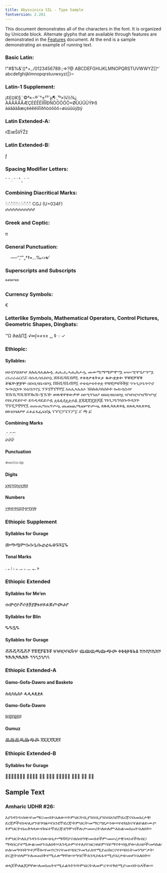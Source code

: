 ```yaml
---
title: Abyssinica SIL - Type Sample
fontversion: 2.201
---
```


This document demonstrates all of the characters in the font. It is organized by Unicode block. Alternate glyphs that are available through features are demonstrated in the [Features](features.md) document. At the end is a sample demonstrating an example of running text.

### Basic Latin:

<span class='abyssinica-R normal'>!"#$%&'()*+,./0123456789:;=>?@ ABCDEFGHIJKLMNOPQRSTUVWWYZ[\]^` abcdefghijklmnopqrstuvwxyz{|}~</span>
	

### Latin-1 Supplement:

<span class='abyssinica-R normal'> ¡¢£¤¥¦§¨©ª«¬­®¯°±²³´µ¶·¸¹º»¼½¾¿ ÀÁÂÃÄÅÆÇÈÉÊËÌÍÎÏÐÑÒÓÔÕÖ×ØÙÚÛÜÝÞß àáâãäåæçèéêëìíîïðñòóôõö÷øùúûüýþÿ</span>

### Latin Extended-A:

<span class='abyssinica-R normal'>ıŒœŠšŸŽž</span>

### Latin Extended-B:

<span class='abyssinica-R normal'>ƒ</span>

### Spacing Modifier Letters:

<span class='abyssinica-R normal'>ˆ ˇ ː ˘ ˙ ˚ ˛ ˜ ˝</span>

### Combining Diacritical Marks:

<span class='abyssinica-R normal'>◌̀◌́◌̂◌̃◌̄◌̇◌̈◌̋◌̌◌̏ CGJ (U+034F)</br>
ሆ̀ሆ́ሆ̂ሆ̃ሆ̄ሆ̇ሆ̈ሆ̋ሆ̌ሆ̏</span>


### Greek and Coptic:

<span class='abyssinica-R normal'> π </span>

### General Punctuation:

<span class='abyssinica-R normal'>    –—‘’‚“”„†‡•…‰‹›※⁄⁠</span>

### Superscripts and Subscripts
<span class='abyssinica-R normal'>⁰⁴⁵⁶⁷⁸⁹</span>


### Currency Symbols:

<span class='abyssinica-R normal'> €</span>

### Letterlike Symbols, Mathematical Operators, Control Pictures, Geometric Shapes, Dingbats: 

<span class='abyssinica-R normal'>™Ω ∂∅∆∏∑∙√∞∫≈≠≤≥ ␣ ◊ ◌ ✓</span>

### Ethiopic:

#### Syllables:

<span class='abyssinica-R normal'>ሀሁሂሃሄህሆሇ ለሉሊላሌልሎሏ ሐሑሒሓሔሕሖሗ መሙሚማሜምሞሟ ሠሡሢሣሤሥሦሧ ረሩሪራሬርሮሯ ሰሱሲሳሴስሶሷ ሸሹሺሻሼሽሾሿ ቀቁቂቃቄቅቆቇ ቈቊቋቌቍ ቐቑቒቓቔቕ ቖቘቚቛቜቝ በቡቢባቤብቦቧ ቨቩቪቫቬቭቮቯ ተቱቲታቴትቶቷ ቸቹቺቻቼችቾቿ ኀኁኂኃኄኅኆኇ ኈኊኋኌኍ ነኑኒናኔንኖኗ ኘኙኚኛኜኝኞኟ አኡኢኣኤእኦ ኧከኩኪካኬክኮኯ ኰኲኳኴኵ ኸኹኺኻኼኽኾዀዂዃዄዅ ወዉዊዋዌውዎዏ ዐዑዒዓዔዕዖ ዘዙዚዛዜዝዞዟ ዠዡዢዣዤዥዦዧ የዩዪያዬይዮዯ ደዱዲዳዴድዶዷ ዸዹዺዻዼዽዾዿ ጀጁጂጃጄጅጆጇ ገጉጊጋጌግጎጏጐጒጓጔጕ ጘጙጚጛጜጝጞጟ ጠጡጢጣጤጥጦጧ ጨጩጪጫጬጭጮጯ ጰጱጲጳጴጵጶጷ ጸጹጺጻጼጽጾጿ ፀፁፂፃፄፅፆፇ ፈፉፊፋፌፍፎፏ ፐፑፒፓፔፕፖፗ ፘ ፙ ፚ</span>

#### Combining Marks
<span class='abyssinica-R normal'>◌፞◌፟◌፝</br>
ሆ፞ሆ፟ሆ፝</span>

#### Punctuation
<span class='abyssinica-R normal'>፠፡።፣፤፥፦፧፨</span>

#### Digits
<span class='abyssinica-R normal'>፩፪፫፬፭፮፯፰፱</span>

#### Numbers
<span class='abyssinica-R normal'>፲፳፴፵፶፷፸፹፺፻፼</span>

### Ethiopic Supplement

#### Syllables for Gurage
<span class='abyssinica-R normal'>ᎀᎁᎂᎃᎄᎅᎆᎇᎈᎉᎊᎋᎌᎍᎎᎏ</span>

#### Tonal Marks
<span class='abyssinica-R normal'>᎐ ᎑ ᎒ ᎓ ᎔ ᎕ ᎖ ᎗ ᎘ ᎙</span>


### Ethiopic Extended

#### Syllables for Me’en
<span class='abyssinica-R normal'>ⶀⶁⶂⶃⶄⶅⶆⶇⶈⶉⶊⶋⶌⶍⶎⶏⶐⶑⶒ</span>

#### Syllables for Blin
<span class='abyssinica-R normal'>ⶓⶔⶕⶖ</span>

#### Syllables for Gurage
<span class='abyssinica-R normal'>ⶠⶡⶢⶣⶤⶥⶦ ⶨⶩⶪⶫⶬⶭⶮ ⶰⶱⶲⶳⶴⶵⶶ ⶸⶹⶺⶻⶼⶽⶾ ⷀⷁⷂⷃⷄⷅⷆ ⷈⷉⷊⷋⷌⷍⷎ ⷐⷑⷒⷓⷔⷕⷖ ⷘⷙⷚⷛⷜⷝⷞ</span>

### Ethiopic Extended-A

#### Gamo-Gofa-Dawro and Basketo
<span class='abyssinica-R normal'>ꬁꬂꬃꬄꬅꬆ ꬉꬊꬋꬌꬍꬎ</span>

#### Gamo-Gofa-Dawro
<span class='abyssinica-R normal'>ꬑꬒꬓꬔꬕꬖ </span>

#### Gumuz
<span class='abyssinica-R normal'>ꬠꬡꬢꬣꬤꬥꬦ ꬨꬩꬪꬫꬬꬭꬮ</span>

### Ethiopic Extended-B

#### Syllables for Gurage
<span class='abyssinica-R normal'>𞟠𞟡𞟢𞟣𞟤𞟥𞟦 𞟨𞟩𞟪𞟫 𞟭𞟮 𞟰𞟱𞟲 𞟳𞟴𞟵𞟶𞟷 𞟸𞟹𞟺 𞟻𞟼 𞟽𞟾</span>


## Sample Text

### Amharic UDHR #26:

<span class='abyssinica-R normal'>እያንዳንዱ፡ሰው፡የመማር፡መብት፡አለው።፡ትምህርት፡ቢያንስ፡ቢያንስ፡በአንደኛ፡ደረጃና፡በመሰረታዊ፡ደረጃዎች፡በነጻ፡ሊሆን፡ይገባል።፡የአንደኛ፡ደረጃ፡ትምህርት፡መማር፡ግዴታ፡ነው።፡የቴክኒክና፡የልዩ፡ልዩ፡ሙያ፡ትምህርት፡በጠቅላላው፡የከፍተኛ፡ደረጃ፡ደግሞ፡በችሎታ፡መሠረት፡ለሁሉም፡እኩል፡መሰጠት፡አለበት።</span>

<span class='abyssinica-R normal'>ትምህርት፡ለእያንዳንዱ፡ሰው፡ሁኔታ፡ማሻሻያና፡ለሰብዓዊ፡መብቶችም፡መሠረታዊ፡ነጻነቶች፡ክብር፡ማዳበርያ፡የሚውል፡መሆን፡አለበት።፡እንዲሁም፡የተለያየ፡ዘር፡ወይም፡ሃይማኖት፡ባሏቸው፡ሕዝቦች፡መካከል፡ሁሉ፡መግባባትን፡ተቻችሎ፡የመኖርንና፡የመተባበርን፡መንፈስ፡የሚያጠነክርና፡የተባበሩት፡መንግሥታት፡ድርጅት፡ሰላምን፡ለመጠበቅ፡የሚፈጽማቸው፡ተግባሮች፡እንዲስፋፋ፡የሚያበረታቱ፡መሆን፡አለበት።፡</span>

<span class='abyssinica-R normal'>ወላጆች፡ለልጆቻቸው፡ለመስጠት፡የሚፈልጉትን፡ትምህርት፡ለመምረጥ፡የቅድሚያ፡መብት፡አላችው።፡</span>



<!-- PRODUCT SITE ONLY
[font id='abyssinica' face='AbyssinicaSIL-Regular' size='150%']
-->
